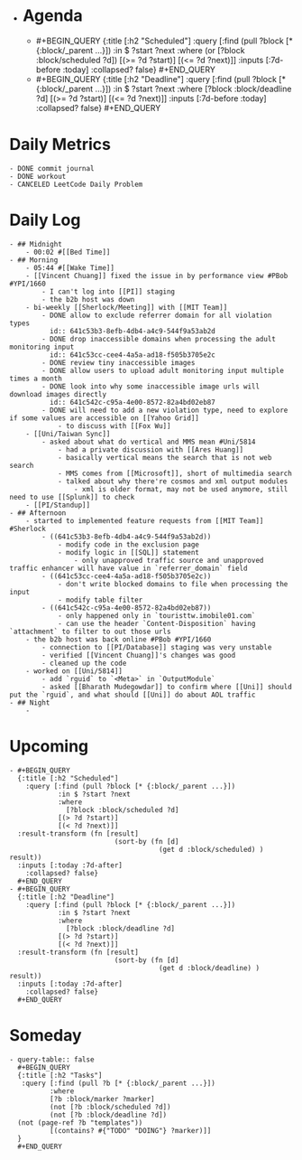 - # Agenda
	- #+BEGIN_QUERY
	  {:title [:h2 "Scheduled"]
	    :query [:find (pull ?block [* {:block/_parent ...}])
	            :in $ ?start ?next
	            :where
	            (or
	              [?block :block/scheduled ?d])
	            [(>= ?d ?start)]
	            [(<= ?d ?next)]]
	  :inputs [:7d-before :today]
	    :collapsed? false}
	  #+END_QUERY
	- #+BEGIN_QUERY
	  {:title [:h2 "Deadline"]
	    :query [:find (pull ?block [* {:block/_parent ...}])
	            :in $ ?start ?next
	            :where
	              [?block :block/deadline ?d]
	            [(>= ?d ?start)]
	            [(<= ?d ?next)]]
	    :inputs [:7d-before :today]
	    :collapsed? false}
	  #+END_QUERY
# Daily Metrics
	- DONE commit journal
	- DONE workout
	- CANCELED LeetCode Daily Problem
# Daily Log
	- ## Midnight
		- 00:02 #[[Bed Time]]
	- ## Morning
		- 05:44 #[[Wake Time]]
		- [[Vincent Chuang]] fixed the issue in by performance view #PBob #YPI/1660
			- I can't log into [[PI]] staging
			- the b2b host was down
		- bi-weekly [[Sherlock/Meeting]] with [[MIT Team]]
			- DONE allow to exclude referrer domain for all violation types
			  id:: 641c53b3-8efb-4db4-a4c9-544f9a53ab2d
			- DONE drop inaccessible domains when processing the adult monitoring input
			  id:: 641c53cc-cee4-4a5a-ad18-f505b3705e2c
			- DONE review tiny inaccessible images
			- DONE allow users to upload adult monitoring input multiple times a month
			- DONE look into why some inaccessible image urls will download images directly
			  id:: 641c542c-c95a-4e00-8572-82a4bd02eb87
			- DONE will need to add a new violation type, need to explore if some values are accessible on [[Yahoo Grid]]
				- to discuss with [[Fox Wu]]
		- [[Uni/Taiwan Sync]]
			- asked about what do vertical and MMS mean #Uni/5814
				- had a private discussion with [[Ares Huang]]
				- basically vertical means the search that is not web search
				- MMS comes from [[Microsoft]], short of multimedia search
				- talked about why there're cosmos and xml output modules
					- xml is older format, may not be used anymore, still need to use [[Splunk]] to check
		- [[PI/Standup]]
	- ## Afternoon
		- started to implemented feature requests from [[MIT Team]] #Sherlock
			- ((641c53b3-8efb-4db4-a4c9-544f9a53ab2d))
				- modify code in the exclusion page
				- modify logic in [[SQL]] statement
					- only unapproved traffic source and unapproved traffic enhancer will have value in `referrer_domain` field
			- ((641c53cc-cee4-4a5a-ad18-f505b3705e2c))
				- don't write blocked domains to file when processing the input
				- modify table filter
			- ((641c542c-c95a-4e00-8572-82a4bd02eb87))
				- only happened only in `touristtw.imobile01.com`
				- can use the header `Content-Disposition` having `attachment` to filter to out those urls
		- the b2b host was back online #PBob #YPI/1660
			- connection to [[PI/Database]] staging was very unstable
			- verified [[Vincent Chuang]]'s changes was good
			- cleaned up the code
		- worked on [[Uni/5814]]
			- add `rguid` to `<Meta>` in `OutputModule`
			- asked [[Bharath Mudegowdar]] to confirm where [[Uni]] should put the `rguid`, and what should [[Uni]] do about AOL traffic
	- ## Night
		-
# Upcoming
	- #+BEGIN_QUERY
	  {:title [:h2 "Scheduled"]
	    :query [:find (pull ?block [* {:block/_parent ...}])
	            :in $ ?start ?next
	            :where
	              [?block :block/scheduled ?d]
	            [(> ?d ?start)]
	            [(< ?d ?next)]]
	  :result-transform (fn [result]
	                          (sort-by (fn [d]
	                                     (get d :block/scheduled) ) result))    
	  :inputs [:today :7d-after]
	    :collapsed? false}
	  #+END_QUERY
	- #+BEGIN_QUERY
	  {:title [:h2 "Deadline"]
	    :query [:find (pull ?block [* {:block/_parent ...}])
	            :in $ ?start ?next
	            :where
	              [?block :block/deadline ?d]
	            [(> ?d ?start)]
	            [(< ?d ?next)]]
	  :result-transform (fn [result]
	                          (sort-by (fn [d]
	                                     (get d :block/deadline) ) result))    
	  :inputs [:today :7d-after]
	    :collapsed? false}
	  #+END_QUERY
# Someday
	- query-table:: false
	  #+BEGIN_QUERY
	  {:title [:h2 "Tasks"]
	   :query [:find (pull ?b [* {:block/_parent ...}])
	          :where
	          [?b :block/marker ?marker]
	          (not [?b :block/scheduled ?d])
	          (not [?b :block/deadline ?d])
	  (not (page-ref ?b "templates"))
	          [(contains? #{"TODO" "DOING"} ?marker)]]
	  }
	  #+END_QUERY